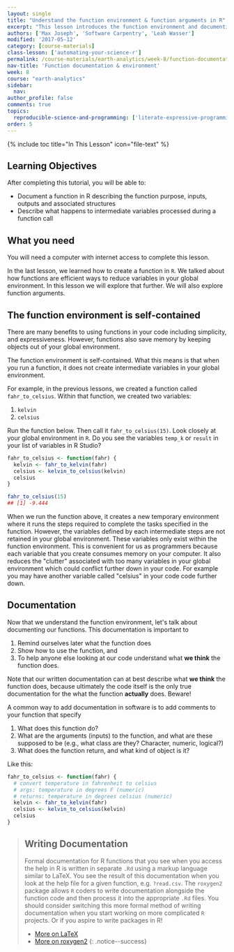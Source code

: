 ```yaml
---
layout: single
title: "Understand the function environment & function arguments in R"
excerpt: "This lesson introduces the function environment and documenting functions in R. When you run a function intermediate variables are not stored in the global environment. This not only saves memory on your computer but also keeps our environment clean, reducing the risk of conflicting variables."
authors: ['Max Joseph', 'Software Carpentry', 'Leah Wasser']
modified: '2017-05-12'
category: [course-materials]
class-lesson: ['automating-your-science-r']
permalink: /course-materials/earth-analytics/week-8/function-documentation-environment-r/
nav-title: 'Function documentation & environment'
week: 8
course: "earth-analytics"
sidebar:
  nav:
author_profile: false
comments: true
topics:
  reproducible-science-and-programming: ['literate-expressive-programming', 'functions']
order: 5
---
```



{% include toc title="In This Lesson" icon="file-text" %}

<div class='notice--success' markdown="1">

## <i class="fa fa-graduation-cap" aria-hidden="true"></i> Learning Objectives

After completing this tutorial, you will be able to:

* Document a function in R describing the function purpose, inputs, outputs and associated structures
* Describe what happens to intermediate variables processed during a function call

## <i class="fa fa-check-square-o fa-2" aria-hidden="true"></i> What you need

You will need a computer with internet access to complete this lesson.

</div>

In the last lesson, we learned how to create a function in `R`. We talked about
how functions are efficient ways to reduce variables in your global environment.
In this lesson we will explore that further. We will also explore function arguments.

## The function environment is self-contained

There are many benefits to using functions in your code including simplicity,
and expressiveness. However, functions also save memory by keeping objects out
of your global environment.

The function environment is self-contained. What this  means is that when you
run a function, it does not create intermediate variables in your global environment.

For example, in the previous lessons, we created a function called
`fahr_to_celsius`. Within that function, we created two variables:

1. `kelvin`
2. `celsius`

Run the function below. Then call it `fahr_to_celsius(15)`. Look closely at
your global environment in `R`. Do you see the variables `temp_k` or `result`
in your list of variables in R Studio?


```r
fahr_to_celsius <- function(fahr) {
  kelvin <- fahr_to_kelvin(fahr)
  celsius <- kelvin_to_celsius(kelvin)
  celsius
}

fahr_to_celsius(15)
## [1] -9.444
```

When we run the function above, it creates a new temporary environment where it runs
the steps required to complete the tasks specified in the function. However,
the variables defined by each intermediate steps are not retained in your global
environment. These variables only exist within the function environment. This
is convenient for us as programmers because each variable that you create consumes
memory on your computer. It also reduces the "clutter" associated with too many
variables in your global environment which could conflict further down in your
code. For example you may have another variable called "celsius" in your code
code further down.


## Documentation

Now that we understand the function environment, let's talk about documenting
our functions. This documentation is important to

1. Remind ourselves later what the function does
1. Show how to use the function, and
1. To help anyone else looking at our code understand what **we think** the function does.

Note that our written documentation can at best describe what **we think** the function does, because ultimately the code itself is the only true documentation for the what the function **actually** does.
Beware!

A common way to add documentation in software is to add comments to your function
that specify

1. What does this function do?
2. What are the arguments (inputs) to the function, and what are these supposed to be (e.g., what class are they? Character, numeric, logical?)
3. What does the function return, and what kind of object is it?

Like this:


```r
fahr_to_celsius <- function(fahr) {
  # convert temperature in fahrenheit to celsius
  # args: temperature in degrees F (numeric)
  # returns: temperature in degrees celsius (numeric)
  kelvin <- fahr_to_kelvin(fahr)
  celsius <- kelvin_to_celsius(kelvin)
  celsius
}
```

> ## Writing Documentation
>
> Formal documentation for R functions that you see when you access the help in
> R is written in separate `.Rd` using a
> markup language similar to LaTeX. You see the result of this documentation
> when you look at the help file for a given function, e.g. `?read.csv`.
> The `roxygen2` package allows `R` coders to write documentation alongside
> the function code and then process it into the appropriate `.Rd` files.
> You should consider switching this more formal method of writing documentation
> when you start working on more complicated `R` projects. Or if you aspire to
> write packages in R!
>
> * <a href="http://www.latex-project.org/" target="_blank">More on LaTeX</a>
> * <a href="http://cran.r-project.org/web/packages/roxygen2/vignettes/rd.html" target="_blank"> More on roxygen2</a>
{: .notice--success}
